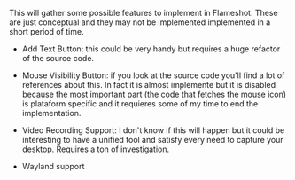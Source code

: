  This will gather some possible features to implement in Flameshot.
These are just conceptual and they may not be implemented implemented in a short period of time.

- Add Text Button: this could be very handy but requires a huge refactor of the source code.

- Mouse Visibility Button: if you look at the source code you'll find a lot of references about this. In fact it is almost implemente but it is disabled because the most important part (the code that fetches the mouse icon) is plataform specific and it requieres some of my time to end the implementation.

- Video Recording Support: I don't know if this will happen but it could be interesting to have a unified tool and satisfy every need to capture your desktop. Requires a ton of investigation.

- Wayland support
